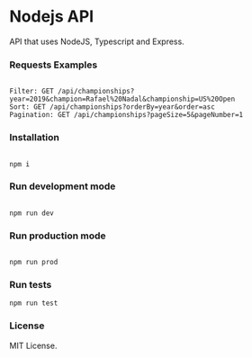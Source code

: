 #  Nodejs API

API that uses NodeJS, Typescript and Express.

### Requests Examples

```

Filter: GET /api/championships?year=2019&champion=Rafael%20Nadal&championship=US%20Open
Sort: GET /api/championships?orderBy=year&order=asc
Pagination: GET /api/championships?pageSize=5&pageNumber=1

```

### Installation

```

npm i

```

### Run development mode

```

npm run dev

```

### Run production mode

```

npm run prod

```

### Run tests

```
npm run test

```

### License

MIT License.
